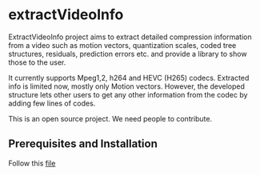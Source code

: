 # extractVideoInfo
ExtractVideoInfo project aims to extract detailed compression information from a video such as motion vectors, quantization scales, coded tree structures, residuals, prediction errors etc. and provide a library to show those to the user. 

It currently supports Mpeg1,2, h264 and HEVC (H265) codecs. Extracted info is limited now, mostly only Motion vectors. However, the developed structure lets other users to get any other information from the codec by adding few lines of codes.

This is an open source project. We need people to contribute.

## Prerequisites and Installation
Follow this [file](https://docs.google.com/document/d/1JhjbeEjnyoMA81fCONBkKB67RoKaeoZ4VYfdGhpFM44/edit?usp=sharing)
